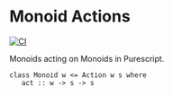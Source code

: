 # Monoid Actions

[![CI](https://github.com/jmatsushita/purescript-monoid-actions/actions/workflows/ci.yml/badge.svg)](https://github.com/jmatsushita/purescript-monoid-actions/actions/workflows/ci.yml)

Monoids acting on Monoids in Purescript.

```
class Monoid w <= Action w s where
   act :: w -> s -> s
```
